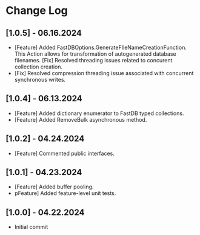 # Change Log

 
## [1.0.5] - 06.16.2024
  
- [Feature] Added FastDBOptions.GenerateFIleNameCreationFunction. This Action allows for 
  transformation of autogenerated database filenames.
  [Fix] Resolved threading issues related to concurent collection creation.
- [Fix] Resolved compression threading issue associated with concurrent synchronous writes.


## [1.0.4] - 06.13.2024

- [Feature] Added dictionary enumerator to FastDB typed collections.
- [Feature] Added RemoveBulk asynchronous method.


## [1.0.2] - 04.24.2024

- [Feature] Commented public interfaces.


## [1.0.1] - 04.23.2024

- [Feature] Added buffer pooling.
- pFeature] Added feature-level unit tests.


## [1.0.0] - 04.22.2024

- Initial commit






